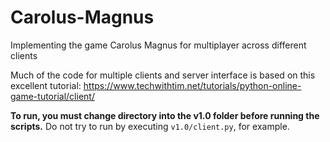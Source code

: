 # Carolus-Magnus
Implementing the game Carolus Magnus for multiplayer across different clients

Much of the code for multiple clients and server interface is based on this excellent tutorial:
https://www.techwithtim.net/tutorials/python-online-game-tutorial/client/

**To run, you must change directory into the v1.0 folder before running the scripts.** Do not try to run by
executing `v1.0/client.py`, for example.
